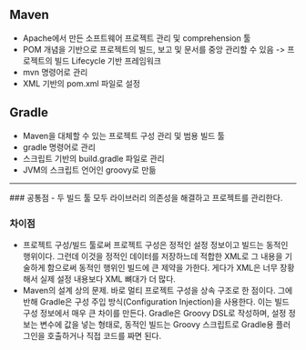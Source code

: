 ## Maven
- Apache에서 만든 소프트웨어 프로젝트 관리 및 comprehension 툴
- POM 개념을 기반으로 프로젝트의 빌드, 보고 및 문서를 중앙 관리할 수 있음 -> 프로젝트의 빌드 Lifecycle 기반 프레임워크
- mvn 명령어로 관리
- XML 기반의 pom.xml 파일로 설정

## Gradle
- Maven을 대체할 수 있는 프로젝트 구성 관리 및 범용 빌드 툴
- gradle 명령어로 관리
- 스크립트 기반의 build.gradle 파일로 관리
- JVM의 스크립트 언어인 groovy로 만듦

<hr>
### 공통점
- 두 빌드 툴 모두 라이브러리 의존성을 해결하고 프로젝트를 관리한다.

### 차이점
- 프로젝트 구성/빌드 툴로써 프로젝트 구성은 정적인 설정 정보이고 빌드는 동적인 행위이다.
그런데 이것을 정적인 데이터를 저장하느데 적합한 XML로 그 내용을 기술하게 함으로써 동적인 행위인 빌드에 큰 제약을 가한다.
게다가 XML은 너무 장황해서 실제 설정 내용보다 XML 뼈대가 더 많다.
- Maven의 설계 상의 문제. 바로 멀티 프로젝트 구성을 상속 구조로 한 점이다. 그에 반해 Gradle은 구성 주입 방식(Configuration Injection)을 사용한다.
이는 빌드 구성 정보에서 매우 큰 차이를 만든다. Gradle은 Groovy DSL로 작성하며, 설정 정보는 변수에 값을 넣는 형태로, 동적인 빌드는 Groovy 스크립트로 Gradle용 플러그인을 호출하거나 직접 코드를 짜면 된다.
